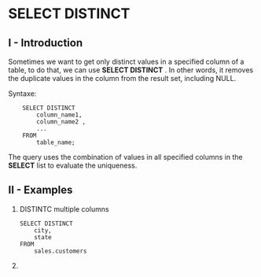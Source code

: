 # SELECT DISTINCT
## I - Introduction
Sometimes we want to get only distinct values in a specified column of a table, to do that, we can use __SELECT DISTINCT__ . 
In other words, it removes the duplicate values in the column from the result set, including NULL.

Syntaxe:
```
    SELECT DISTINCT
    	column_name1,
    	column_name2 ,
    	...
    FROM
    	table_name;
```
The query uses the combination of values in all specified columns in the __SELECT__ list to evaluate the uniqueness.

## II - Examples
1. DISTINTC multiple columns
    ```
    SELECT DISTINCT
        city,
        state
    FROM
        sales.customers
    ```
2. 